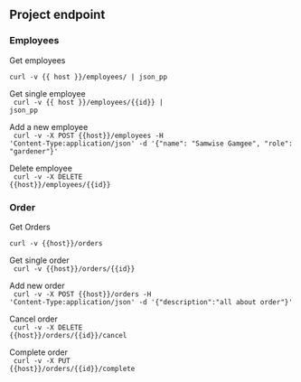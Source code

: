 <h2>Project endpoint</h2>

<h3>Employees</h3>
Get employees <br>
<code>
curl -v {{ host }}/employees/ | json_pp
</code>

Get single employee <br>
<code>
curl -v {{ host }}/employees/{{id}} | json_pp
</code>

Add a new employee <br>
<code>
curl -v -X POST {{host}}/employees -H 'Content-Type:application/json' -d '{"name": "Samwise Gamgee", "role": "gardener"}'
</code>

Delete employee <br>
<code>
curl -v -X DELETE {{host}}/employees/{{id}}
</code>

<h3>Order</h3>
Get Orders <br>
<code>
curl -v {{host}}/orders
</code>

Get single order <br>
<code>
curl -v {{host}}/orders/{{id}}
</code>

Add new order <br>
<code>
curl -v -X POST {{host}}/orders -H 'Content-Type:application/json' -d '{"description":"all about order"}'
</code>

Cancel order <br>
<code>
curl -v -X DELETE {{host}}/orders/{{id}}/cancel
</code>

Complete order <br>
<code>
curl -v -X PUT {{host}}/orders/{{id}}/complete
</code>